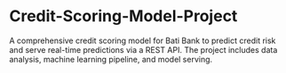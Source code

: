 # Credit-Scoring-Model-Project
A comprehensive credit scoring model for Bati Bank to predict credit risk and serve real-time predictions via a REST API. The project includes data analysis, machine learning pipeline, and model serving. 
